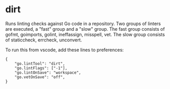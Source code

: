 # dirt
Runs linting checks against Go code in a repository. Two groups of linters are
executed, a "fast" group and a "slow" group. The fast group consists of gofmt,
goimports, golint, ineffassign, misspell, vet. The slow group consists of
staticcheck, errcheck, unconvert.

To run this from vscode, add these lines to preferences:

    {
        "go.lintTool": "dirt",
        "go.lintFlags": ["-1"],
        "go.lintOnSave": "workspace",
        "go.vetOnSave": "off",
    }
